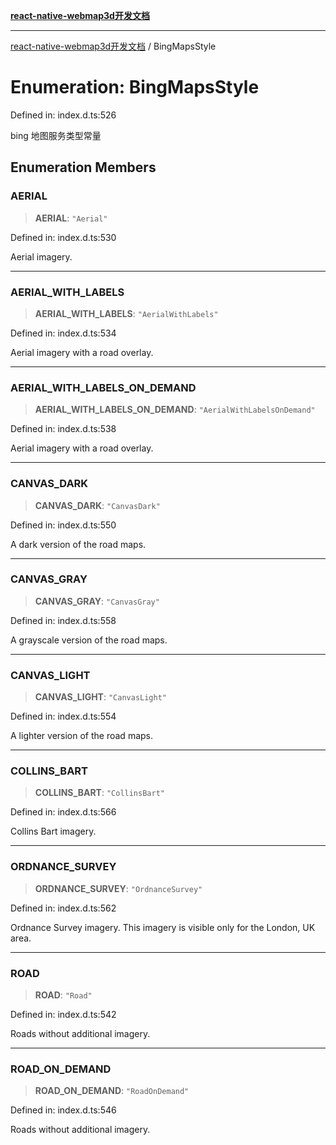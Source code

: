 [**react-native-webmap3d开发文档**](../README.md)

***

[react-native-webmap3d开发文档](../globals.md) / BingMapsStyle

# Enumeration: BingMapsStyle

Defined in: index.d.ts:526

bing 地图服务类型常量

## Enumeration Members

### AERIAL

> **AERIAL**: `"Aerial"`

Defined in: index.d.ts:530

Aerial imagery.

***

### AERIAL\_WITH\_LABELS

> **AERIAL\_WITH\_LABELS**: `"AerialWithLabels"`

Defined in: index.d.ts:534

Aerial imagery with a road overlay.

***

### AERIAL\_WITH\_LABELS\_ON\_DEMAND

> **AERIAL\_WITH\_LABELS\_ON\_DEMAND**: `"AerialWithLabelsOnDemand"`

Defined in: index.d.ts:538

Aerial imagery with a road overlay.

***

### CANVAS\_DARK

> **CANVAS\_DARK**: `"CanvasDark"`

Defined in: index.d.ts:550

A dark version of the road maps.

***

### CANVAS\_GRAY

> **CANVAS\_GRAY**: `"CanvasGray"`

Defined in: index.d.ts:558

A grayscale version of the road maps.

***

### CANVAS\_LIGHT

> **CANVAS\_LIGHT**: `"CanvasLight"`

Defined in: index.d.ts:554

A lighter version of the road maps.

***

### COLLINS\_BART

> **COLLINS\_BART**: `"CollinsBart"`

Defined in: index.d.ts:566

Collins Bart imagery.

***

### ORDNANCE\_SURVEY

> **ORDNANCE\_SURVEY**: `"OrdnanceSurvey"`

Defined in: index.d.ts:562

Ordnance Survey imagery. This imagery is visible only for the London, UK area.

***

### ROAD

> **ROAD**: `"Road"`

Defined in: index.d.ts:542

Roads without additional imagery.

***

### ROAD\_ON\_DEMAND

> **ROAD\_ON\_DEMAND**: `"RoadOnDemand"`

Defined in: index.d.ts:546

Roads without additional imagery.
